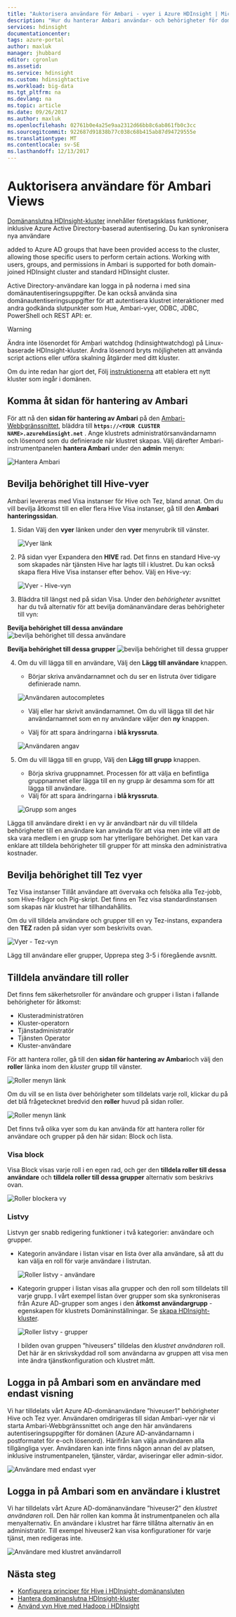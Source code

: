 ```yaml
---
title: "Auktorisera användare för Ambari - vyer i Azure HDInsight | Microsoft Docs"
description: "Hur du hanterar Ambari användar- och behörigheter för domänanslutna HDInsight-kluster."
services: hdinsight
documentationcenter: 
tags: azure-portal
author: maxluk
manager: jhubbard
editor: cgronlun
ms.assetid: 
ms.service: hdinsight
ms.custom: hdinsightactive
ms.workload: big-data
ms.tgt_pltfrm: na
ms.devlang: na
ms.topic: article
ms.date: 09/26/2017
ms.author: maxluk
ms.openlocfilehash: 02761b0e4a25e9aa2312d66bb8c6ab861fb0c3cc
ms.sourcegitcommit: 922687d91838b77c038c68b415ab87d94729555e
ms.translationtype: MT
ms.contentlocale: sv-SE
ms.lasthandoff: 12/13/2017
---
```

# <a name="authorize-users-for-ambari-views"></a>Auktorisera användare för Ambari Views

[Domänanslutna HDInsight-kluster](./domain-joined/apache-domain-joined-introduction.md) innehåller företagsklass funktioner, inklusive Azure Active Directory-baserad autentisering. Du kan synkronisera nya användare
<!-- [synchronize new users](hdinsight-sync-aad-users-to-cluster.md) --> added to Azure AD groups that have been provided access to the cluster, allowing those specific users to perform certain actions. Working with users, groups, and permissions in Ambari is supported for both domain-joined HDInsight cluster and standard HDInsight cluster.

Active Directory-användare kan logga in på noderna i med sina domänautentiseringsuppgifter. De kan också använda sina domänautentiseringsuppgifter för att autentisera klustret interaktioner med andra godkända slutpunkter som Hue, Ambari-vyer, ODBC, JDBC, PowerShell och REST API: er.

> [!WARNING]
> Ändra inte lösenordet för Ambari watchdog (hdinsightwatchdog) på Linux-baserade HDInsight-kluster. Ändra lösenord bryts möjligheten att använda script actions eller utföra skalning åtgärder med ditt kluster.

Om du inte redan har gjort det, Följ [instruktionerna](./domain-joined/apache-domain-joined-configure.md) att etablera ett nytt kluster som ingår i domänen.

## <a name="access-the-ambari-management-page"></a>Komma åt sidan för hantering av Ambari

För att nå den **sidan för hantering av Ambari** på den [Ambari-Webbgränssnittet](hdinsight-hadoop-manage-ambari.md), bläddra till  **`https://<YOUR CLUSTER NAME>.azurehdinsight.net`** . Ange klustrets administratörsanvändarnamn och lösenord som du definierade när klustret skapas. Välj därefter Ambari-instrumentpanelen **hantera Ambari** under den **admin** menyn:

![Hantera Ambari](./media/hdinsight-authorize-users-to-ambari/manage-ambari.png)

## <a name="grant-permissions-to-hive-views"></a>Bevilja behörighet till Hive-vyer

Ambari levereras med Visa instanser för Hive och Tez, bland annat. Om du vill bevilja åtkomst till en eller flera Hive Visa instanser, gå till den **Ambari hanteringssidan**.

1. Sidan Välj den **vyer** länken under den **vyer** menyrubrik till vänster.

    ![Vyer länk](./media/hdinsight-authorize-users-to-ambari/views-link.png)

2. På sidan vyer Expandera den **HIVE** rad. Det finns en standard Hive-vy som skapades när tjänsten Hive har lagts till i klustret. Du kan också skapa flera Hive Visa instanser efter behov. Välj en Hive-vy:

    ![Vyer - Hive-vyn](./media/hdinsight-authorize-users-to-ambari/views-hive-view.png)

3. Bläddra till längst ned på sidan Visa. Under den *behörigheter* avsnittet har du två alternativ för att bevilja domänanvändare deras behörigheter till vyn:

**Bevilja behörighet till dessa användare** ![bevilja behörighet till dessa användare](./media/hdinsight-authorize-users-to-ambari/add-user-to-view.png)

**Bevilja behörighet till dessa grupper** ![bevilja behörighet till dessa grupper](./media/hdinsight-authorize-users-to-ambari/add-group-to-view.png)

4. Om du vill lägga till en användare, Välj den **Lägg till användare** knappen.

    * Börjar skriva användarnamnet och du ser en listruta över tidigare definierade namn.

    ![Användaren autocompletes](./media/hdinsight-authorize-users-to-ambari/user-autocomplete.png)

    * Välj eller har skrivit användarnamnet. Om du vill lägga till det här användarnamnet som en ny användare väljer den **ny** knappen.

    * Välj för att spara ändringarna i **blå kryssruta**.

    ![Användaren angav](./media/hdinsight-authorize-users-to-ambari/user-entered.png)

5. Om du vill lägga till en grupp, Välj den **Lägg till grupp** knappen.

    * Börja skriva gruppnamnet. Processen för att välja en befintliga gruppnamnet eller lägga till en ny grupp är desamma som för att lägga till användare.
    * Välj för att spara ändringarna i **blå kryssruta**.

    ![Grupp som anges](./media/hdinsight-authorize-users-to-ambari/group-entered.png)

Lägga till användare direkt i en vy är användbart när du vill tilldela behörigheter till en användare kan använda för att visa men inte vill att de ska vara medlem i en grupp som har ytterligare behörighet. Det kan vara enklare att tilldela behörigheter till grupper för att minska den administrativa kostnader.

## <a name="grant-permissions-to-tez-views"></a>Bevilja behörighet till Tez vyer

Tez Visa instanser Tillåt användare att övervaka och felsöka alla Tez-jobb, som Hive-frågor och Pig-skript. Det finns en Tez visa standardinstansen som skapas när klustret har tillhandahållits.

Om du vill tilldela användare och grupper till en vy Tez-instans, expandera den **TEZ** raden på sidan vyer som beskrivits ovan.

![Vyer - Tez-vyn](./media/hdinsight-authorize-users-to-ambari/views-tez-view.png)

Lägg till användare eller grupper, Upprepa steg 3-5 i föregående avsnitt.

## <a name="assign-users-to-roles"></a>Tilldela användare till roller

Det finns fem säkerhetsroller för användare och grupper i listan i fallande behörigheter för åtkomst:

* Klusteradministratören
* Kluster-operatorn
* Tjänstadministratör
* Tjänsten Operator
* Kluster-användare

För att hantera roller, gå till den **sidan för hantering av Ambari**och välj den **roller** länka inom den *kluster* grupp till vänster.

![Roller menyn länk](./media/hdinsight-authorize-users-to-ambari/roles-link.png)

Om du vill se en lista över behörigheter som tilldelats varje roll, klickar du på det blå frågetecknet bredvid den **roller** huvud på sidan roller.

![Roller menyn länk](./media/hdinsight-authorize-users-to-ambari/roles-permissions.png)

Det finns två olika vyer som du kan använda för att hantera roller för användare och grupper på den här sidan: Block och lista.

### <a name="block-view"></a>Visa block

Visa Block visas varje roll i en egen rad, och ger den **tilldela roller till dessa användare** och **tilldela roller till dessa grupper** alternativ som beskrivs ovan.

![Roller blockera vy](./media/hdinsight-authorize-users-to-ambari/roles-block-view.png)

### <a name="list-view"></a>Listvy

Listvyn ger snabb redigering funktioner i två kategorier: användare och grupper.

* Kategorin användare i listan visar en lista över alla användare, så att du kan välja en roll för varje användare i listrutan.

    ![Roller listvy - användare](./media/hdinsight-authorize-users-to-ambari/roles-list-view-users.png)

* Kategorin grupper i listan visas alla grupper och den roll som tilldelats till varje grupp. I vårt exempel listan över grupper som ska synkroniseras från Azure AD-grupper som anges i den **åtkomst användargrupp** -egenskapen för klustrets Domäninställningar. Se [skapa HDInsight-kluster](./domain-joined/apache-domain-joined-configure.md#create-an-hdinsight-cluster-in-the-vnet).

    ![Roller listvy - grupper](./media/hdinsight-authorize-users-to-ambari/roles-list-view-groups.png)

    I bilden ovan gruppen ”hiveusers” tilldelas den *klustret användaren* roll. Det här är en skrivskyddad roll som användarna av gruppen att visa men inte ändra tjänstkonfiguration och klustret mått.

## <a name="log-in-to-ambari-as-a-view-only-user"></a>Logga in på Ambari som en användare med endast visning

Vi har tilldelats vårt Azure AD-domänanvändare ”hiveuser1” behörigheter Hive och Tez vyer. Användaren omdirigeras till sidan Ambari-vyer när vi starta Ambari-Webbgränssnittet och ange den här användarens autentiseringsuppgifter för domänen (Azure AD-användarnamn i postformatet för e-och lösenord). Härifrån kan välja användaren alla tillgängliga vyer. Användaren kan inte finns någon annan del av platsen, inklusive instrumentpanelen, tjänster, värdar, aviseringar eller admin-sidor.

![Användare med endast vyer](./media/hdinsight-authorize-users-to-ambari/user-views-only.png)

## <a name="log-in-to-ambari-as-a-cluster-user"></a>Logga in på Ambari som en användare i klustret

Vi har tilldelats vårt Azure AD-domänanvändare ”hiveuser2” den *klustret användaren* roll. Den här rollen kan komma åt instrumentpanelen och alla menyalternativ. En användare i klustret har färre tillåtna alternativ än en administratör. Till exempel hiveuser2 kan visa konfigurationer för varje tjänst, men redigeras inte.

![Användare med klustret användarroll](./media/hdinsight-authorize-users-to-ambari/user-cluster-user-role.png)

## <a name="next-steps"></a>Nästa steg

* [Konfigurera principer för Hive i HDInsight-domänansluten](./domain-joined/apache-domain-joined-run-hive.md)
* [Hantera domänanslutna HDInsight-kluster](./domain-joined/apache-domain-joined-manage.md)
* [Använd vyn Hive med Hadoop i HDInsight](hadoop/apache-hadoop-use-hive-ambari-view.md)

<!-- * [Synchronize Azure AD users to the cluster](hdinsight-sync-aad-users-to-cluster.md) -->
